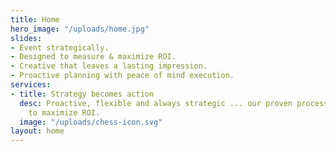```yaml
---
title: Home
hero_image: "/uploads/home.jpg"
slides:
- Event strategically.
- Designed to measure & maximize ROI.
- Creative that leaves a lasting impression.
- Proactive planning with peace of mind execution.
services:
- title: Strategy becomes action
  desc: Proactive, flexible and always strategic ... our proven processes are designed
    to maximize ROI.
  image: "/uploads/chess-icon.svg"
layout: home
---
```


